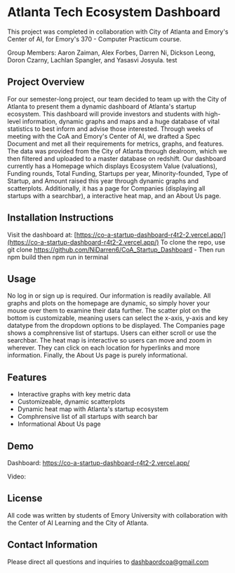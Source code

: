 # Atlanta Tech Ecosystem Dashboard

This project was completed in collaboration with City of Atlanta and Emory's Center of AI, for Emory's 370 - Computer Practicum course.

Group Members: Aaron Zaiman, Alex Forbes, Darren Ni, Dickson Leong, Doron Czarny, Lachlan Spangler, and Yasasvi Josyula.
test
## Project Overview
For our semester-long project, our team decided to team up with the City of Atlanta to present them a dynamic dashboard of Atlanta's startup ecosystem. This dashboard will provide investors and students with high-level information, dynamic graphs and maps and a huge database of vital statistics to best inform and advise those interested. Through weeks of meeting with the CoA and Emory's Center of AI, we drafted a Spec Document and met all their requirements for metrics, graphs, and features. The data was provided from the City of Atlanta through dealroom, which we then filtered and uploaded to a master database on redshift. Our dashboard currently has a Homepage which displays Ecosystem Value (valuations), Funding rounds, Total Funding, Startups per year, Minority-founded, Type of Startup, and Amount raised this year through dynamic graphs and scatterplots. Additionally, it has a page for Companies (displaying all startups with a searchbar), a interactive heat map, and an About Us page. 

## Installation Instructions
Visit the dashboard at: [https://co-a-startup-dashboard-r4t2-2.vercel.app/](https://co-a-startup-dashboard-r4t2-2.vercel.app/)
To clone the repo, use git clone https://github.com/NiDarren6/CoA_Startup_Dashboard - Then run npm build then npm run in terminal

## Usage
No log in or sign up is required. Our information is readily available. All graphs and plots on the homepage are dynamic, so simply hover your mouse over them to examine their data further. The scatter plot on the bottom is customizable, meaning users can select the x-axis, y-axis and key datatype from the dropdown options to be displayed. The Companies page shows a comphrensive list of startups. Users can either scroll or use the searchbar. The heat map is interactive so users can move and zoom in wherever. They can click on each location for hyperlinks and more information. Finally, the About Us page is purely informational.

## Features
- Interactive graphs with key metric data
- Customizeable, dynamic scatterplots
- Dynamic heat map with Atlanta's startup ecosystem
- Comphrensive list of all startups with search bar
- Informational About Us page

## Demo

Dashboard: https://co-a-startup-dashboard-r4t2-2.vercel.app/

Video:

## License
All code was written by students of Emory University with collaboration with the Center of AI Learning and the City of Atlanta.

## Contact Information
Please direct all questions and inquiries to dashbaordcoa@gmail.com

